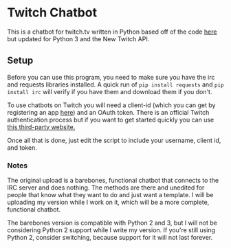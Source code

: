 # Twitch Chatbot

This is a chatbot for twitch.tv written in Python based off of the code [here](https://github.com/twitchdev/chat-samples/blob/master/python/chatbot.py) but updated for Python 3 and the New Twitch API.

## Setup
Before you can use this program, you need to make sure you have the irc and requests libraries installed.
A quick run of ```pip install requests``` and ```pip install irc``` will verify if you have them and download them if you don't.

To use chatbots on Twitch you will need a client-id (which you can get by registering an app [here](glass.twitch.tv)) and an OAuth token.  There is an official Twitch authentication process but if you want to get started quickly you can use [this third-party website.](https://twitchapps.com/tmi/)

Once all that is done, just edit the script to include your username, client id, and token.

### Notes
The original upload is a barebones, functional chatbot that connects to the IRC server and does nothing.  The methods are there and unedited for people that know what they want to do and just want a template.  I will be uploading my version while I work on it, which will be a more complete, functional chatbot.

The barebones version is compatible with Python 2 and 3, but I will not be considering Python 2 support while I write my version.  If you're still using Python 2, consider switching, because support for it will not last forever.
